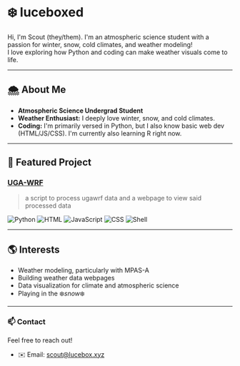 # ❄️ luceboxed

Hi, I'm Scout (they/them). I'm an atmospheric science student with a passion for winter, snow, cold climates, and weather modeling!  
I love exploring how Python and coding can make weather visuals come to life.

---

## 🌨️ About Me

- **Atmospheric Science Undergrad Student**  
- **Weather Enthusiast:** I deeply love winter, snow, and cold climates.
- **Coding:** I'm primarily versed in Python, but I also know basic web dev (HTML/JS/CSS). I'm currently also learning R right now.

---

## 🚀 Featured Project

### [UGA-WRF](https://github.com/UGA-WRF-Club/ugawrf)
> a script to process ugawrf data and a webpage to view said processed data

![Python](https://img.shields.io/badge/Python-66.3%25-blue?logo=python)  ![HTML](https://img.shields.io/badge/HTML-16.3%25-orange?logo=html5)  ![JavaScript](https://img.shields.io/badge/JavaScript-13.9%25-yellow?logo=javascript)  ![CSS](https://img.shields.io/badge/CSS-2.1%25-blue?logo=css3)  ![Shell](https://img.shields.io/badge/Shell-1.4%25-lightgrey?logo=shell)


---

## 🌎 Interests

- Weather modeling, particularly with MPAS-A
- Building weather data webpages
- Data visualization for climate and atmospheric science
- Playing in the ❄️*snow*❄️

---

### 📫 Contact

Feel free to reach out!

- ✉️ Email: scout@lucebox.xyz

